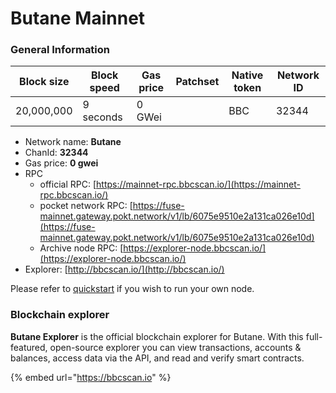 # Butane Mainnet

### General Information

| Block size | Block speed | Gas price | Patchset | Native token | Network ID |
| ---------- | ----------- | --------- | -------- | ------------ | ---------- |
| 20,000,000 | 9 seconds   | 0 GWei    |          | BBC         |      32344 |

* Network name: **Butane**
* ChanId: **32344**
* Gas price: **0 gwei**
* RPC
  * official RPC: [https://mainnet-rpc.bbcscan.io/](https://mainnet-rpc.bbcscan.io/)​
  * pocket network RPC: [https://fuse-mainnet.gateway.pokt.network/v1/lb/6075e9510e2a131ca026e10d](https://fuse-mainnet.gateway.pokt.network/v1/lb/6075e9510e2a131ca026e10d)​
  * Archive node RPC: [https://explorer-node.bbcscan.io/](https://explorer-node.bbcscan.io/)​
* Explorer: [http://bbcscan.io/](http://bbcscan.io/)​

Please refer to [quickstart](https://github.com/fkt20/FAKTNetwork/#using-quickstart) if you wish to run your own node.

### Blockchain explorer

**Butane Explorer** is the official blockchain explorer for Butane. With this full-featured, open-source explorer you can view transactions, accounts & balances, access data via the API, and read and verify smart contracts.

{% embed url="https://bbcscan.io" %}

###
